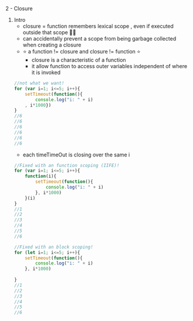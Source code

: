 2 - Closure
1. Intro
    * closure = function remembers lexical scope , even if executed outside that scope :ok_woman:
    * can accidentally prevent a scope from being garbage collected when creating a closure 
    * :star: a function != closure and closure != function :star:
        - closure is a characteristic of a function
        - it allow function to access outer variables independent of where it is invoked
    ```javascript
    //not what we want!
    for (var i=1; i<=5; i++){
        setTimeout(function(){
            console.log("i: " + i)
        , i*1000})
    }
    //6
    //6
    //6
    //6
    //6
    //6
    ```
    * each timeTimeOut is closing over the same i 
    ```javascript
    //Fixed with an function scoping (IIFE)!
    for (var i=1; i<=5; i++){
        function(i){
            setTimeout(function(){
                console.log("i: " + i)
            }, i*1000)
        }(i)
    }
    //1
    //2
    //3
    //4
    //5
    //6
    ```
    ```javascript
    //Fixed with an block scoping!
    for (let i=1; i<=5; i++){
        setTimeout(function(){
            console.log("i: " + i)
        }, i*1000)
        
    }
    //1
    //2
    //3
    //4
    //5
    //6
    ```

